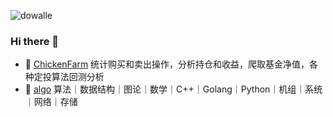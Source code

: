 ![dowalle](https://github-readme-stats.vercel.app/api?username=dowalle&repo=algo&show_icons=true&include_all_commits=true&hide=contribs&theme=solarized-light)

### Hi there 👋

- 🐥 [ChickenFarm](https://github.com/dowalle/ChickenFarm) 统计购买和卖出操作，分析持仓和收益，爬取基金净值，各种定投算法回测分析
- 📖 [algo](https://github.com/dowalle/algo) 算法｜数据结构｜图论｜数学｜C++｜Golang｜Python｜机组｜系统｜网络｜存储


<!--
**dowalle/dowalle** is a ✨ _special_ ✨ repository because its `README.md` (this file) appears on your GitHub profile.

Here are some ideas to get you started:

- 🔭 I’m currently working on ...
- 🌱 I’m currently learning ...
- 👯 I’m looking to collaborate on ...
- 🤔 I’m looking for help with ...
- 💬 Ask me about ...
- 📫 How to reach me: ...
- 😄 Pronouns: ...
- ⚡ Fun fact: ...
-->
